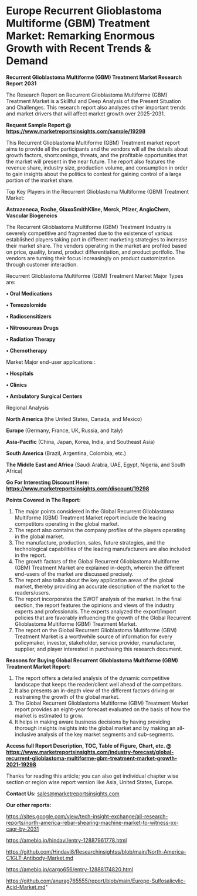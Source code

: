 # Europe Recurrent Glioblastoma Multiforme (GBM) Treatment Market: Remarking Enormous Growth with Recent Trends & Demand

<strong>Recurrent Glioblastoma Multiforme (GBM) Treatment Market Research Report 2031</strong>

The Research Report on Recurrent Glioblastoma Multiforme (GBM) Treatment Market is a Skillful and Deep Analysis of the Present Situation and Challenges. This research report also analyzes other important trends and market drivers that will affect market growth over 2025-2031.

<strong>Request Sample Report @ <a href=https://www.marketreportsinsights.com/sample/19298>https://www.marketreportsinsights.com/sample/19298</a></strong>

This Recurrent Glioblastoma Multiforme (GBM) Treatment market report aims to provide all the participants and the vendors will all the details about growth factors, shortcomings, threats, and the profitable opportunities that the market will present in the near future. The report also features the revenue share, industry size, production volume, and consumption in order to gain insights about the politics to contest for gaining control of a large portion of the market share.

Top Key Players in the Recurrent Glioblastoma Multiforme (GBM) Treatment Market:

<strong>Astrazeneca, Roche, GlaxoSmithKline, Merck, Pfizer, AngioChem, Vascular Biogeneics</strong>

The Recurrent Glioblastoma Multiforme (GBM) Treatment Industry is severely competitive and fragmented due to the existence of various established players taking part in different marketing strategies to increase their market share. The vendors operating in the market are profiled based on price, quality, brand, product differentiation, and product portfolio. The vendors are turning their focus increasingly on product customization through customer interaction.

Recurrent Glioblastoma Multiforme (GBM) Treatment Market Major Types are:

<strong>• Oral Medications

• Temozolomide

• Radiosensitizers

• Nitrosoureas Drugs

• Radiation Therapy

• Chemotherapy</strong>

Market Major end-user applications :

<strong>• Hospitals

• Clinics

• Ambulatory Surgical Centers</strong>

Regional Analysis

</u><strong><b>North America</b></strong> (the United States, Canada, and Mexico)

<strong><b>Europe </b></strong>(Germany, France, UK, Russia, and Italy)

<strong><b>Asia-Pacific</b></strong> (China, Japan, Korea, India, and Southeast Asia)

<strong><b>South America</b></strong> (Brazil, Argentina, Colombia, etc.)

<strong><b>The Middle East and Africa</b></strong> (Saudi Arabia, UAE, Egypt, Nigeria, and South Africa)

<strong>Go For Interesting Discount Here: <a href=https://www.marketreportsinsights.com/discount/19298>https://www.marketreportsinsights.com/discount/19298</a></strong>

<strong>Points Covered in The Report:</strong>
<ol>
  <li>The major points considered in the Global Recurrent Glioblastoma Multiforme (GBM) Treatment Market report include the leading competitors operating in the global market.</li>
  <li>The report also contains the company profiles of the players operating in the global market.</li>
  <li>The manufacture, production, sales, future strategies, and the technological capabilities of the leading manufacturers are also included in the report.</li>
  <li>The growth factors of the Global Recurrent Glioblastoma Multiforme (GBM) Treatment Market are explained in-depth, wherein the different end-users of the market are discussed precisely.</li>
  <li>The report also talks about the key application areas of the global market, thereby providing an accurate description of the market to the readers/users.</li>
  <li>The report incorporates the SWOT analysis of the market. In the final section, the report features the opinions and views of the industry experts and professionals. The experts analyzed the export/import policies that are favorably influencing the growth of the Global Recurrent Glioblastoma Multiforme (GBM) Treatment Market.</li>
  <li>The report on the Global Recurrent Glioblastoma Multiforme (GBM) Treatment Market is a worthwhile source of information for every policymaker, investor, stakeholder, service provider, manufacturer, supplier, and player interested in purchasing this research document.</li>
</ol>
<strong>Reasons for Buying Global Recurrent Glioblastoma Multiforme (GBM) Treatment Market Report:</strong>

<ol>
  <li>The report offers a detailed analysis of the dynamic competitive landscape that keeps the reader/client well ahead of the competitors.</li>
  <li>It also presents an in-depth view of the different factors driving or restraining the growth of the global market.</li>
  <li>The Global Recurrent Glioblastoma Multiforme (GBM) Treatment Market report provides an eight-year forecast evaluated on the basis of how the market is estimated to grow.</li>
  <li>It helps in making aware business decisions by having providing thorough insights insights into the global market and by making an all-inclusive analysis of the key market segments and sub-segments.</li>
</ol>
<strong>Access full Report Description, TOC, Table of Figure, Chart, etc. @ <a href=https://www.marketreportsinsights.com/industry-forecast/global-recurrent-glioblastoma-multiforme-gbm-treatment-market-growth-2021-19298>https://www.marketreportsinsights.com/industry-forecast/global-recurrent-glioblastoma-multiforme-gbm-treatment-market-growth-2021-19298</a></strong>


Thanks for reading this article; you can also get individual chapter wise section or region wise report version like Asia, United States, Europe.

<strong>Contact Us:</strong>
sales@marketreportsinsights.com

<strong>Our other reports:</strong>

<a href=https://sites.google.com/view/tech-insight-exchange/all-research-reports/north-america-rebar-shearing-machine-market-to-witness-xx-cagr-by-2031>https://sites.google.com/view/tech-insight-exchange/all-research-reports/north-america-rebar-shearing-machine-market-to-witness-xx-cagr-by-2031</a>

<a href=https://ameblo.jp/hindavi/entry-12887961778.html>https://ameblo.jp/hindavi/entry-12887961778.html</a>

<a href=https://github.com/Hindavi8/Researchinsightss/blob/main/North-America-C1GLT-Antibody-Market.md>https://github.com/Hindavi8/Researchinsightss/blob/main/North-America-C1GLT-Antibody-Market.md</a>

<a href=https://ameblo.jp/cargo656/entry-12888174820.html>https://ameblo.jp/cargo656/entry-12888174820.html</a>

<a href=https://github.com/anurag765555/report/blob/main/Europe-Sulfosalicylic-Acid-Market.md>https://github.com/anurag765555/report/blob/main/Europe-Sulfosalicylic-Acid-Market.md</a>"
